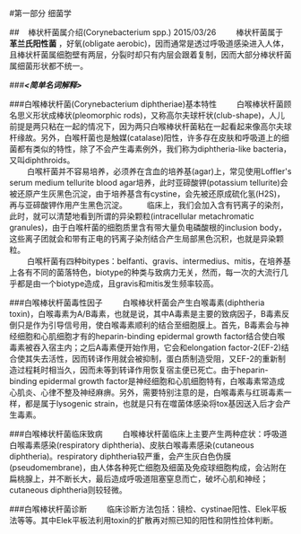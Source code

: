 #第一部分 细菌学

##&nbsp;&nbsp;&nbsp;&nbsp;棒状杆菌属介绍(Corynebacterium spp.) 2015/03/26
&nbsp;&nbsp;&nbsp;&nbsp;&nbsp;&nbsp;&nbsp;&nbsp;棒状杆菌属于 __革兰氏阳性菌__ ，好氧(obligate aerobic)，因而通常是透过呼吸道感染进入人体，且棒状杆菌属细胞壁有两层，分裂时却只有内层会跟着复制，因而大部分棒状杆菌属细菌形状都不统一。

###___<简单名词解释>___

###白喉棒状杆菌(Corynebacterium diphtheriae)基本特性
&nbsp;&nbsp;&nbsp;&nbsp;&nbsp;&nbsp;&nbsp;&nbsp;白喉棒状杆菌顾名思义形状成棒状(pleomorphic rods)，又称高尔夫球杆状(club-shape)，人儿前提是两只粘在一起的情况下，因为两只白喉棒状杆菌粘在一起看起来像高尔夫球杆缘故。另外，白喉杆菌也是触媒(catalase)阳性，许多存在皮肤和呼吸道上的细菌都有类似的特性，除了不会产生毒素例外，我们称为diphtheria-like bacteria，又叫diphthroids。  
&nbsp;&nbsp;&nbsp;&nbsp;&nbsp;&nbsp;&nbsp;&nbsp;白喉杆菌并不容易培养，必须养在含血的培养基(agar)上，常见使用Loffler's serum medium tellurite blood agar培养，此时亚碲酸钾(potassium tellurite)会被还原产生灰黑色沉淀，由于培养基含有cystine，会先被还原成硫化氢(H2S)，再与亚碲酸钾作用产生黑色沉淀。
&nbsp;&nbsp;&nbsp;&nbsp;&nbsp;&nbsp;&nbsp;&nbsp;临床上，我们会加入含有钙离子的染剂，此时，就可以清楚地看到所谓的异染颗粒(intracellular metachromatic granules)，由于白喉杆菌的细胞质里含有带大量负电磷酸根的inclusion body，这些离子团就会和带有正电的钙离子染剂结合产生局部黑色沉积，也就是异染颗粒。   
&nbsp;&nbsp;&nbsp;&nbsp;&nbsp;&nbsp;&nbsp;&nbsp;白喉杆菌有四种bitypes：belfanti、gravis、intermedius、mitis，在培养基上各有不同的菌落特色，biotype的种类与致病力无关，然而，每一次的大流行几乎都是由一个biotype造成，且gravis和mitis发生频率较高。

###白喉棒状杆菌毒性因子
&nbsp;&nbsp;&nbsp;&nbsp;&nbsp;&nbsp;&nbsp;&nbsp;白喉棒状杆菌会产生白喉毒素(diphtheria toxin)，白喉毒素为A/B毒素，也就是说，其中A毒素是主要的致病因子，B毒素反倒只是作为引导信号用，使白喉毒素顺利的结合至细胞膜上。首先，B毒素会与神经细胞和心肌细胞才有的heparin-binding epidermal growth factor结合使白喉毒素被吞入宿主内；之后A毒素便开始作用，它会和elongation factor-2(EF-2)结合使其失去活性，因而转译作用就会被抑制，蛋白质制造受阻，又EF-2的重新制造过程耗时相当久，因而未等到转译作用恢复宿主便已死亡。由于heparin-binding epidermal growth factor是神经细胞和心肌细胞特有，白喉毒素常造成心肌炎、心律不整及神经麻痹。另外，需要特别注意的是，白喉毒素与红斑毒素一样，都是属于lysogenic strain，也就是只有在噬菌体感染将tox基因送入后才会产生毒素。

###白喉棒状杆菌临床致病
&nbsp;&nbsp;&nbsp;&nbsp;&nbsp;&nbsp;&nbsp;&nbsp;白喉棒状杆菌临床上主要产生两种症状：呼吸道白喉毒素感染(respiratory diphtheria)、皮肤白喉毒素感染(cutaneous diphtheria)。respiratory diphtheria较严重，会产生灰白色伪膜(pseudomembrane)，由人体各种死亡细胞及细菌及免疫球细胞构成，会沾附在扁桃腺上，并不断长大，最后造成呼吸道阻塞窒息而亡，破坏心肌和神经；cutaneous diphtheria则较轻微。

###白喉棒状杆菌诊断
&nbsp;&nbsp;&nbsp;&nbsp;&nbsp;&nbsp;&nbsp;&nbsp;临床诊断方法包括：镜检、cystinae阳性、Elek平板法等等。其中Elek平板法利用toxin的扩散再对照已知的阳性和阴性捡体判断。